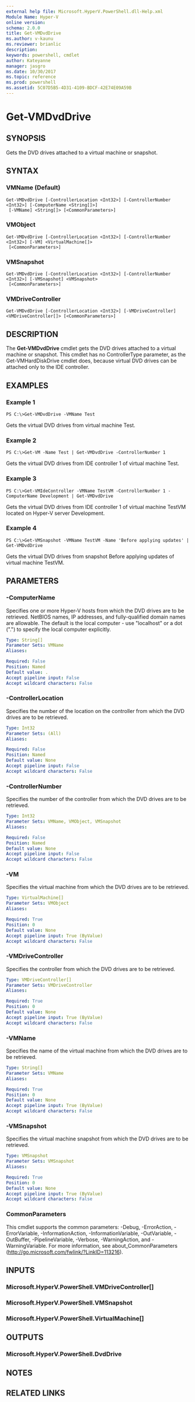 ```yaml
---
external help file: Microsoft.HyperV.PowerShell.dll-Help.xml
Module Name: Hyper-V
online version: 
schema: 2.0.0
title: Get-VMDvdDrive
ms.author: v-kaunu
ms.reviewer: brianlic
description: 
keywords: powershell, cmdlet
author: Kateyanne
manager: jasgro
ms.date: 10/30/2017
ms.topic: reference
ms.prod: powershell
ms.assetid: 5C07D5B5-4D31-4109-BDCF-42E74E09A59B
---
```


# Get-VMDvdDrive

## SYNOPSIS
Gets the DVD drives attached to a virtual machine or snapshot.

## SYNTAX

### VMName (Default)
```
Get-VMDvdDrive [-ControllerLocation <Int32>] [-ControllerNumber <Int32>] [-ComputerName <String[]>]
 [-VMName] <String[]> [<CommonParameters>]
```

### VMObject
```
Get-VMDvdDrive [-ControllerLocation <Int32>] [-ControllerNumber <Int32>] [-VM] <VirtualMachine[]>
 [<CommonParameters>]
```

### VMSnapshot
```
Get-VMDvdDrive [-ControllerLocation <Int32>] [-ControllerNumber <Int32>] [-VMSnapshot] <VMSnapshot>
 [<CommonParameters>]
```

### VMDriveController
```
Get-VMDvdDrive [-ControllerLocation <Int32>] [-VMDriveController] <VMDriveController[]> [<CommonParameters>]
```

## DESCRIPTION
The **Get-VMDvdDrive** cmdlet gets the DVD drives attached to a virtual machine or snapshot.
This cmdlet has no ControllerType parameter, as the Get-VMHardDiskDrive cmdlet does, because virtual DVD drives can be attached only to the IDE controller.

## EXAMPLES

### Example 1
```
PS C:\>Get-VMDvdDrive -VMName Test
```

Gets the virtual DVD drives from virtual machine Test.

### Example 2
```
PS C:\>Get-VM -Name Test | Get-VMDvdDrive -ControllerNumber 1
```

Gets the virtual DVD drives from IDE controller 1 of virtual machine Test.

### Example 3
```
PS C:\>Get-VMIdeController -VMName TestVM -ControllerNumber 1 -ComputerName Development | Get-VMDvdDrive
```

Gets the virtual DVD drives from IDE controller 1 of virtual machine TestVM located on Hyper-V server Development.

### Example 4
```
PS C:\>Get-VMSnapshot -VMName TestVM -Name 'Before applying updates' | Get-VMDvdDrive
```

Gets the virtual DVD drives from snapshot Before applying updates of virtual machine TestVM.

## PARAMETERS

### -ComputerName
Specifies one or more Hyper-V hosts from which the DVD drives are to be retrieved.
NetBIOS names, IP addresses, and fully-qualified domain names are allowable.
The default is the local computer - use "localhost" or a dot (".") to specify the local computer explicitly.

```yaml
Type: String[]
Parameter Sets: VMName
Aliases: 

Required: False
Position: Named
Default value: .
Accept pipeline input: False
Accept wildcard characters: False
```

### -ControllerLocation
Specifies the number of the location on the controller from which the DVD drives are to be retrieved.

```yaml
Type: Int32
Parameter Sets: (All)
Aliases: 

Required: False
Position: Named
Default value: None
Accept pipeline input: False
Accept wildcard characters: False
```

### -ControllerNumber
Specifies the number of the controller from which the DVD drives are to be retrieved.

```yaml
Type: Int32
Parameter Sets: VMName, VMObject, VMSnapshot
Aliases: 

Required: False
Position: Named
Default value: None
Accept pipeline input: False
Accept wildcard characters: False
```

### -VM
Specifies the virtual machine from which the DVD drives are to be retrieved.

```yaml
Type: VirtualMachine[]
Parameter Sets: VMObject
Aliases: 

Required: True
Position: 0
Default value: None
Accept pipeline input: True (ByValue)
Accept wildcard characters: False
```

### -VMDriveController
Specifies the controller from which the DVD drives are to be retrieved.

```yaml
Type: VMDriveController[]
Parameter Sets: VMDriveController
Aliases: 

Required: True
Position: 0
Default value: None
Accept pipeline input: True (ByValue)
Accept wildcard characters: False
```

### -VMName
Specifies the name of the virtual machine from which the DVD drives are to be retrieved.

```yaml
Type: String[]
Parameter Sets: VMName
Aliases: 

Required: True
Position: 0
Default value: None
Accept pipeline input: True (ByValue)
Accept wildcard characters: False
```

### -VMSnapshot
Specifies the virtual machine snapshot from which the DVD drives are to be retrieved.

```yaml
Type: VMSnapshot
Parameter Sets: VMSnapshot
Aliases: 

Required: True
Position: 0
Default value: None
Accept pipeline input: True (ByValue)
Accept wildcard characters: False
```

### CommonParameters
This cmdlet supports the common parameters: -Debug, -ErrorAction, -ErrorVariable, -InformationAction, -InformationVariable, -OutVariable, -OutBuffer, -PipelineVariable, -Verbose, -WarningAction, and -WarningVariable. For more information, see about_CommonParameters (http://go.microsoft.com/fwlink/?LinkID=113216).

## INPUTS

### Microsoft.HyperV.PowerShell.VMDriveController[]

### Microsoft.HyperV.PowerShell.VMSnapshot

### Microsoft.HyperV.PowerShell.VirtualMachine[]

## OUTPUTS

### Microsoft.HyperV.PowerShell.DvdDrive

## NOTES

## RELATED LINKS

